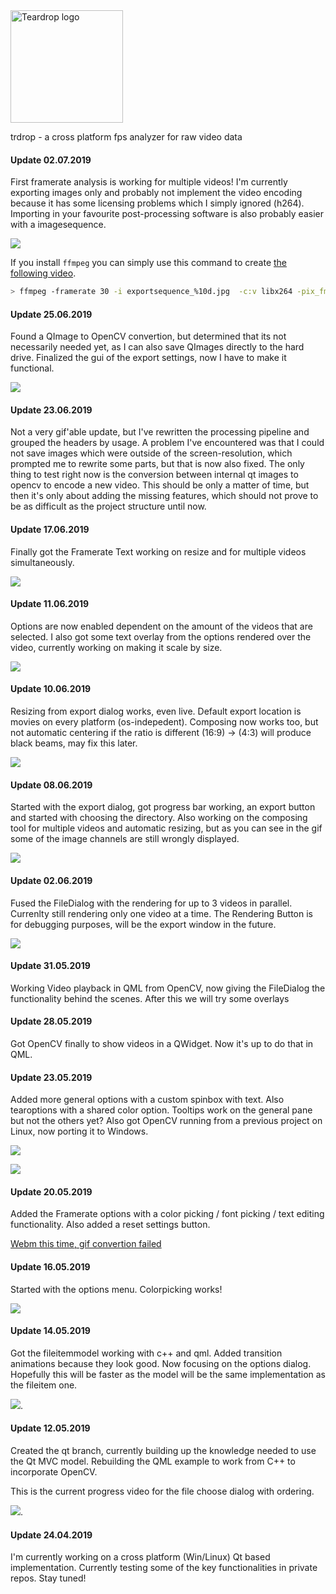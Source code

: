<img src="images/logos/trdrop_new_2_wide.png" alt="Teardrop logo" height="180">

trdrop - a cross platform fps analyzer for raw video data

#### Update 02.07.2019

First framerate analysis is working for multiple videos! I'm currently exporting images only and probably not implement the video encoding because it has some licensing problems which I simply ignored (h264). Importing in your favourite post-processing software is also probably easier with a imagesequence.

![](images/2019-07-02-setup-first-fps-analysis.gif)

If you install `ffmpeg` you can simply use this command to create [the following video](videos/2019-07-02-first-fps-analysis.mp4).

```bash
> ffmpeg -framerate 30 -i exportsequence_%10d.jpg  -c:v libx264 -pix_fmt yuv420p analysis.mp4
```

#### Update 25.06.2019

Found a QImage to OpenCV convertion, but determined that its not necessarily needed yet, as I can also save QImages directly to the hard drive. Finalized the gui of the export settings, now I have to make it functional.

![](images/2019-25-06-export-settings.gif)

#### Update 23.06.2019

Not a very gif'able update, but I've rewritten the processing pipeline and grouped the headers by usage. A problem I've encountered was that I could not save images which were outside of the screen-resolution, which prompted me to rewrite some parts, but that is now also fixed.
The only thing to test right now is the conversion between internal qt images to opencv to encode a new video. This should be only a matter of time, but then it's only about adding the missing features, which should not prove to be as difficult as the project structure until now.


#### Update 17.06.2019

Finally got the Framerate Text working on resize and for multiple videos simultaneously.

![](images/2019-17-06-fps-text-resize.gif)

#### Update 11.06.2019

Options are now enabled dependent on the amount of the videos that are selected. I also got some text overlay from the options rendered over the video, currently working on making it scale by size.

![](images/2019-11-06-dependent-options.gif)

#### Update 10.06.2019

Resizing from export dialog works, even live. Default export location is movies on every platform (os-indepedent). Composing now works too, but not automatic centering if the ratio is different (16:9) -> (4:3) will produce black beams, may fix this later.

![](images/2019-10-06-videos-composing-resizing.gif)


#### Update 08.06.2019

Started with the export dialog, got progress bar working, an export button and started with choosing the directory. Also working on the composing tool for multiple videos and automatic resizing, but as you can see in the gif some of the image channels are still wrongly displayed.

![](images/2019-06-08-export-progress.gif)

#### Update 02.06.2019

Fused the FileDialog with the rendering for up to 3 videos in parallel. Currenlty still rendering only one video at a time. The Rendering Button is for debugging purposes, will be the export window in the future.

![](images/2019-06-02-videos-loading-progress.gif)

#### Update 31.05.2019

Working Video playback in QML from OpenCV, now giving the FileDialog the functionality behind the scenes. After this we will try some overlays

#### Update 28.05.2019

Got OpenCV finally to show videos in a QWidget. Now it's up to do that in QML.

#### Update 23.05.2019

Added more general options with a custom spinbox with text. Also tearoptions with a shared color option. Tooltips work on the general pane but not the others yet? Also got OpenCV running from a previous project on Linux, now porting it to Windows.

![](images/2019-05-23-general-options-progress.gif)

![](images/2019-05-23-tear-options-progress.gif)

#### Update 20.05.2019

Added the Framerate options with a color picking / font picking / text editing functionality. Also added a reset settings button.

[Webm this time, gif convertion failed](images/2019-05-20-fps-options-progress.webm)

#### Update 16.05.2019

Started with the options menu. Colorpicking works!

![](images/2019-05-16-options-menu-progress.gif)

#### Update 14.05.2019

Got the fileitemmodel working with c++ and qml. Added transition animations because they look good. Now focusing on the options dialog. Hopefully this will be faster as the model will be the same implementation as the fileitem one.

![](images/2019-05-14-filechoose-dialog-progress.gif).

#### Update 12.05.2019

Created the qt branch, currently building up the knowledge needed to use the Qt MVC model. Rebuilding the QML example to work from C++ to incorporate OpenCV.

This is the current progress video for the file choose dialog with ordering.

![](images/2019-05-12-filechoose-dialog-progress.gif).

#### Update 24.04.2019

I'm currently working on a cross platform (Win/Linux) Qt based implementation. Currently testing some of the key functionalities in private repos. Stay tuned!

